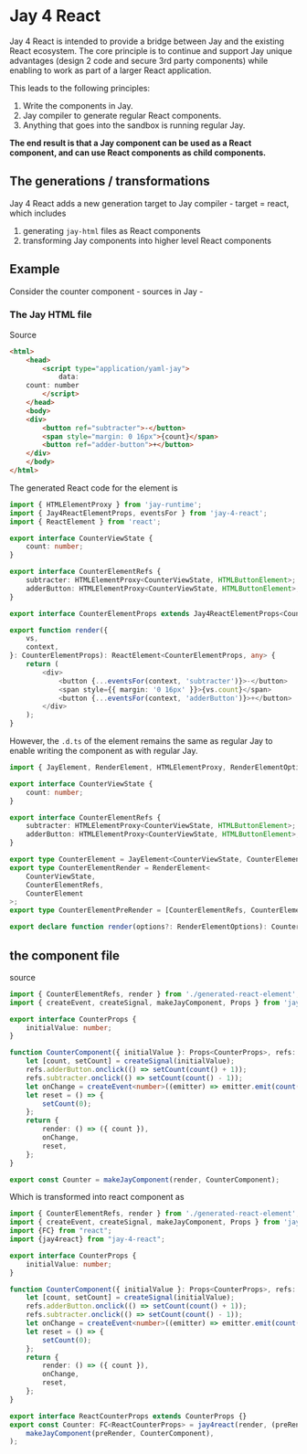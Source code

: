 # Jay 4 React

Jay 4 React is intended to provide a bridge between Jay and the existing React ecosystem. The core principle is to
continue and support Jay unique advantages (design 2 code and secure 3rd party components) while enabling to 
work as part of a larger React application. 

This leads to the following principles:

1. Write the components in Jay.
2. Jay compiler to generate regular React components.
3. Anything that goes into the sandbox is running regular Jay.

**The end result is that a Jay component can be used as a React component, 
and can use React components as child components.**

## The generations / transformations

Jay 4 React adds a new generation target to Jay compiler - target = react, which includes
1. generating `jay-html` files as React components
2. transforming Jay components into higher level React components

## Example

Consider the counter component - sources in Jay - 

### The Jay HTML file

Source
```html
<html>
    <head>
        <script type="application/yaml-jay">
            data:
    count: number
        </script>
    </head>
    <body>
    <div>
        <button ref="subtracter">-</button>
        <span style="margin: 0 16px">{count}</span>
        <button ref="adder-button">+</button>
    </div>
    </body>
</html>
```

The generated React code for the element is 
```typescript jsx
import { HTMLElementProxy } from 'jay-runtime';
import { Jay4ReactElementProps, eventsFor } from 'jay-4-react';
import { ReactElement } from 'react';

export interface CounterViewState {
    count: number;
}

export interface CounterElementRefs {
    subtracter: HTMLElementProxy<CounterViewState, HTMLButtonElement>;
    adderButton: HTMLElementProxy<CounterViewState, HTMLButtonElement>;
}

export interface CounterElementProps extends Jay4ReactElementProps<CounterViewState> {}

export function render({
    vs,
    context,
}: CounterElementProps): ReactElement<CounterElementProps, any> {
    return (
        <div>
            <button {...eventsFor(context, 'subtracter')}>-</button>
            <span style={{ margin: '0 16px' }}>{vs.count}</span>
            <button {...eventsFor(context, 'adderButton')}>+</button>
        </div>
    );
}
```

However, the `.d.ts` of the element remains the same as regular Jay to enable writing the component as with regular Jay.
```typescript
import { JayElement, RenderElement, HTMLElementProxy, RenderElementOptions } from 'jay-runtime';

export interface CounterViewState {
    count: number;
}

export interface CounterElementRefs {
    subtracter: HTMLElementProxy<CounterViewState, HTMLButtonElement>;
    adderButton: HTMLElementProxy<CounterViewState, HTMLButtonElement>;
}

export type CounterElement = JayElement<CounterViewState, CounterElementRefs>;
export type CounterElementRender = RenderElement<
    CounterViewState,
    CounterElementRefs,
    CounterElement
>;
export type CounterElementPreRender = [CounterElementRefs, CounterElementRender];

export declare function render(options?: RenderElementOptions): CounterElementPreRender;
```

## the component file

source

```typescript
import { CounterElementRefs, render } from './generated-react-element';
import { createEvent, createSignal, makeJayComponent, Props } from 'jay-component';

export interface CounterProps {
    initialValue: number;
}

function CounterComponent({ initialValue }: Props<CounterProps>, refs: CounterElementRefs) {
    let [count, setCount] = createSignal(initialValue);
    refs.adderButton.onclick(() => setCount(count() + 1));
    refs.subtracter.onclick(() => setCount(count() - 1));
    let onChange = createEvent<number>((emitter) => emitter.emit(count()));
    let reset = () => {
        setCount(0);
    };
    return {
        render: () => ({ count }),
        onChange,
        reset,
    };
}

export const Counter = makeJayComponent(render, CounterComponent);
```

Which is transformed into react component as 

```typescript
import { CounterElementRefs, render } from './generated-react-element';
import { createEvent, createSignal, makeJayComponent, Props } from 'jay-component';
import {FC} from "react";
import {jay4react} from "jay-4-react";

export interface CounterProps {
    initialValue: number;
}

function CounterComponent({ initialValue }: Props<CounterProps>, refs: CounterElementRefs) {
    let [count, setCount] = createSignal(initialValue);
    refs.adderButton.onclick(() => setCount(count() + 1));
    refs.subtracter.onclick(() => setCount(count() - 1));
    let onChange = createEvent<number>((emitter) => emitter.emit(count()));
    let reset = () => {
        setCount(0);
    };
    return {
        render: () => ({ count }),
        onChange,
        reset,
    };
}

export interface ReactCounterProps extends CounterProps {}
export const Counter: FC<ReactCounterProps> = jay4react(render, (preRender) =>
    makeJayComponent(preRender, CounterComponent),
);
```
